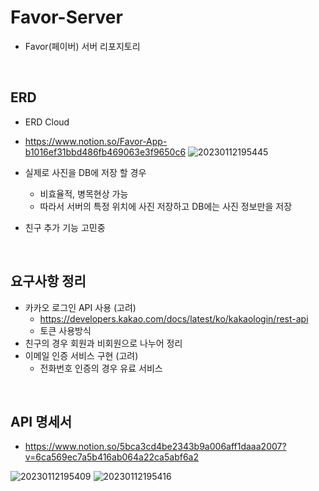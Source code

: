 # Favor-Server
- Favor(페이버) 서버 리포지토리

</br>

## ERD
- ERD Cloud
- https://www.notion.so/Favor-App-b1016ef31bbd486fb469063e3f9650c6
![20230112195445](https://user-images.githubusercontent.com/114793764/212048642-eca722a6-cdeb-44a2-98ee-643e83460bb3.png)




  


- 실제로 사진을 DB에 저장 할 경우
  - 비효율적, 병목현상 가능
  - 따라서 서버의 특정 위치에 사진 저장하고 DB에는 사진 정보만을 저장
- 친구 추가 기능 고민중

</br>

## 요구사항 정리
- 카카오 로그인 API 사용 (고려)
  - https://developers.kakao.com/docs/latest/ko/kakaologin/rest-api  
  - 토큰 사용방식  
- 친구의 경우 회원과 비회원으로 나누어 정리
- 이메일 인증 서비스 구현 (고려)
  - 전화번호 인증의 경우 유료 서비스

</br>

## API 명세서
- https://www.notion.so/5bca3cd4be2343b9a006aff1daaa2007?v=6ca569ec7a5b416ab064a22ca5abf6a2  
  
![20230112195409](https://user-images.githubusercontent.com/114793764/212048704-d65f2d0f-5e9b-4225-a01c-e80dcaa50ccf.png)
![20230112195416](https://user-images.githubusercontent.com/114793764/212048712-4e2cb5eb-7b7d-4eb2-9ce4-4b0ecbbdc0cc.png)




